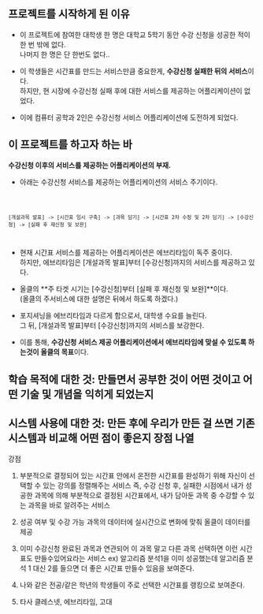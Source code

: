 ## 프로젝트를 시작하게 된 이유

* 이 프로젝트에 참여한 대학생 한 명은 대학교 5학기 동안 수강 신청을 성공한 적이 한 번 밖에 없다. <br>
  나머지 한 명은 단 한번도 없다.. <br>
  
* 이 학생들은 시간표를 만드는 서비스만큼 중요한게, **수강신청 실패한 뒤의 서비스**이다. <br>
  하지만, 현 시장에 수강신청 실패 후에 대한 서비스를 제공하는 어플리케이션이 없었다. <br>
  
* 이에 컴퓨터 공학과 2인은 수강신청 서비스 어플리케이션에 도전하게 되었다.

</hr>

## 이 프로젝트를 하고자 하는 바
**수강신청 이후의 서비스를 제공하는 어플리케이션의 부재.**

* 아래는 수강신청 서비스를 제공하는 어플리케이션의 서비스 주기이다. <br>

<code>
  
    [개설과목 발표] -> [시간표 임시 구축] -> [과목 담기] -> [시간표 2차 수정 및 2차 담기] -> [수강신청] -> [실패 후 재신청 및 보완]  
  
</code>

* 현재 시간표 서비스를 제공하는 어플리케이션은 에브리타임이 독주 중이다. <br>
  하지만, 에브리타임은 [개설과목 발표]부터 [수강신청]까지의 서비스를 제공하고 있다. <br>
  
* 올클의 **주 타겟 시기는 [수강신청]부터 [실패 후 재신청 및 보완]**이다. <br>
  (올클의 주서비스에 대한 설명은 뒤에서 하도록 하겠다.) <br>
  
* 포지셔닝을 에브리타임과 다르게 함으로서, 대학생 수요를 늘린다. <br>
  그 뒤, [개설과목 발표]부터 [수강신청]까지의 서비스를 보강한다. <br>
  
* 이를 통해, **수강신청 서비스 제공 어플리케이션에서 에브리타임에 맞설 수 있도록 하는것이 올클의 목표**이다. <br>
    
</hr>

## 학습 목적에 대한 것: 만들면서 공부한 것이 어떤 것이고 어떤 기술 및 개념을 익히게 되었는지


</hr>

## 시스템 사용에 대한 것: 만든 후에 우리가 만든 걸 쓰면 기존 시스템과 비교해 어떤 점이 좋은지 장점 나열

강점
1. 부분적으로 결정되어 있는 시간표 안에서 온전한 시간표를 완성하기 위해 자신이 선택할 수 있는 강의를 정렬해주는 서비스
   즉, 수강 신청 후, 실패한 시점에서 내가 성공한 과목에 의해 부분적으로 결정된 시간표에서, 내가 담아둔 과목 중 수강할 수 있는 과목을 바로 알려주는 서비스
2. 성공 여부 및 수강 가능 과목의 데이터에 실시간으로 변화에 맞춰 올클이 데이터를 제공
3. 이미 수강신청 완료된 과목과 연관되어 이 과목 말고 다른 과목 선택하면 이런 시간표도 만들수있어요라는 서비스
  ex) 알고리즘 분석1을 이미 성공했는데 알고리즘 분석 1 대신 2를 들으면 더 좋은 시간표 만들수 있음을 보여준다.
4. 나와 같은 전공/같은 학년의 학생들이 주로 선택한 시간표를 랭킹으로 보여준다.

1. 타사
클레스넷, 에브리타임, 고대


